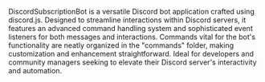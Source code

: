 DiscordSubscriptionBot is a versatile Discord bot application crafted using discord.js. Designed to streamline interactions within Discord servers, it features an advanced command handling system and sophisticated event listeners for both messages and interactions. Commands vital for the bot's functionality are neatly organized in the "commands" folder, making customization and enhancement straightforward. Ideal for developers and community managers seeking to elevate their Discord server's interactivity and automation.